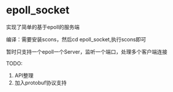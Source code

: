 # epoll_socket
实现了简单的基于epoll的服务端

编译：需要安装scons，然后cd epoll_socket,执行scons即可

暂时只支持一个epoll一个Server，监听一个端口，处理多个客户端连接

TODO:

1. API整理
2. 加入protobuf协议支持
